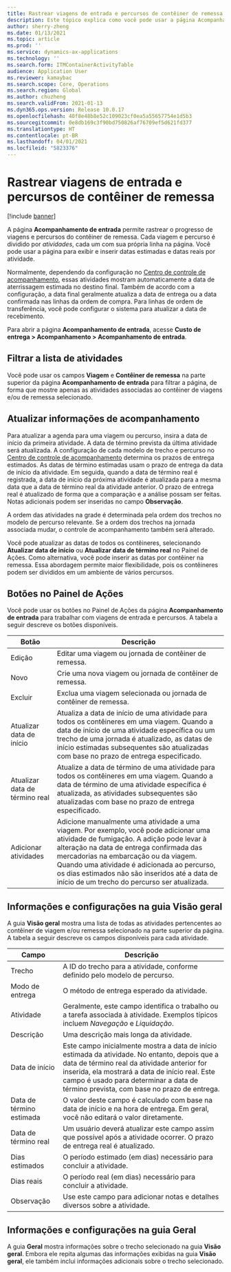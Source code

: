 ```yaml
---
title: Rastrear viagens de entrada e percursos de contêiner de remessa
description: Este tópico explica como você pode usar a página Acompanhamento de entrada para rastrear o progresso de viagens e os percursos do contêiner de remessa.
author: sherry-zheng
ms.date: 01/13/2021
ms.topic: article
ms.prod: ''
ms.service: dynamics-ax-applications
ms.technology: ''
ms.search.form: ITMContainerActivityTable
audience: Application User
ms.reviewer: kamaybac
ms.search.scope: Core, Operations
ms.search.region: Global
ms.author: chuzheng
ms.search.validFrom: 2021-01-13
ms.dyn365.ops.version: Release 10.0.17
ms.openlocfilehash: 40f8e48b8e52c109023cf0ea5a55657754e1d5b3
ms.sourcegitcommit: 0e8db169c3f90bd750826af76709ef5d621fd377
ms.translationtype: HT
ms.contentlocale: pt-BR
ms.lasthandoff: 04/01/2021
ms.locfileid: "5823376"
---
```

# <a name="track-inbound-voyages-and-shipping-container-journeys"></a>Rastrear viagens de entrada e percursos de contêiner de remessa

[!include [banner](../../includes/banner.md)]

A página **Acompanhamento de entrada** permite rastrear o progresso de viagens e percursos do contêiner de remessa. Cada viagem e percurso é dividido por *atividades*, cada um com sua própria linha na página. Você pode usar a página para exibir e inserir datas estimadas e datas reais por atividade.

Normalmente, dependendo da configuração no [Centro de controle de acompanhamento](delivery-information-setup.md#tracking-control-center), essas atividades mostram automaticamente a data de aterrissagem estimada no destino final. Também de acordo com a configuração, a data final geralmente atualiza a data de entrega ou a data confirmada nas linhas da ordem de compra. Para linhas de ordem de transferência, você pode configurar o sistema para atualizar a data de recebimento.

Para abrir a página **Acompanhamento de entrada**, acesse **Custo de entrega \> Acompanhamento \> Acompanhamento de entrada**.

## <a name="filter-the-activities-list"></a>Filtrar a lista de atividades

Você pode usar os campos **Viagem** e **Contêiner de remessa** na parte superior da página **Acompanhamento de entrada** para filtrar a página, de forma que mostre apenas as atividades associadas ao contêiner de viagens e/ou de remessa selecionado.

## <a name="update-tracking-information"></a>Atualizar informações de acompanhamento

Para atualizar a agenda para uma viagem ou percurso, insira a data de início da primeira atividade. A data de término prevista da última atividade será atualizada. A configuração de cada modelo de trecho e percurso no [Centro de controle de acompanhamento](delivery-information-setup.md#tracking-control-center) determina os prazos de entrega estimados. As datas de término estimadas usam o prazo de entrega da data de início da atividade. Em seguida, quando a data de término real é registrada, a data de início da próxima atividade é atualizada para a mesma data que a data de término real da atividade anterior. O prazo de entrega real é atualizado de forma que a comparação e a análise possam ser feitas. Notas adicionais podem ser inseridas no campo **Observação**.

A ordem das atividades na grade é determinada pela ordem dos trechos no modelo de percurso relevante. Se a ordem dos trechos na jornada associada mudar, o controle de acompanhamento também será alterado.

Você pode atualizar as datas de todos os contêineres, selecionando **Atualizar data de início** ou **Atualizar data de término real** no Painel de Ações. Como alternativa, você pode inserir as datas por contêiner na remessa. Essa abordagem permite maior flexibilidade, pois os contêineres podem ser divididos em um ambiente de vários percursos.

## <a name="buttons-on-the-action-pane"></a>Botões no Painel de Ações

Você pode usar os botões no Painel de Ações da página **Acompanhamento de entrada** para trabalhar com viagens de entrada e percursos. A tabela a seguir descreve os botões disponíveis.

| Botão | Descrição |
|---|---|
| Edição | Editar uma viagem ou jornada de contêiner de remessa. |
| Novo | Crie uma nova viagem ou jornada de contêiner de remessa. |
| Excluir | Exclua uma viagem selecionada ou jornada de contêiner de remessa. |
| Atualizar data de início | Atualiza a data de início de uma atividade para todos os contêineres em uma viagem. Quando a data de início de uma atividade específica ou um trecho de uma jornada é atualizado, as datas de início estimadas subsequentes são atualizadas com base no prazo de entrega especificado. |
| Atualizar data de término real | Atualize a data de término de uma atividade para todos os contêineres em uma viagem. Quando a data de término de uma atividade específica é atualizada, as atividades subsequentes são atualizadas com base no prazo de entrega especificado. |
| Adicionar atividades | Adicione manualmente uma atividade a uma viagem. Por exemplo, você pode adicionar uma atividade de fumigação. A adição pode levar à alteração na data de entrega confirmada das mercadorias na embarcação ou da viagem. Quando uma atividade é adicionada ao percurso, os dias estimados não são inseridos até a data de início de um trecho do percurso ser atualizada. |

## <a name="information-and-settings-on-the-overview-tab"></a>Informações e configurações na guia Visão geral

A guia **Visão geral** mostra uma lista de todas as atividades pertencentes ao contêiner de viagem e/ou remessa selecionado na parte superior da página. A tabela a seguir descreve os campos disponíveis para cada atividade.

| Campo | Descrição |
|---|---|
| Trecho | A ID do trecho para a atividade, conforme definido pelo modelo de percurso. |
| Modo de entrega | O método de entrega esperado da atividade. |
| Atividade | Geralmente, este campo identifica o trabalho ou a tarefa associada à atividade. Exemplos típicos incluem *Navegação* e *Liquidação*. |
| Descrição | Uma descrição mais longa da atividade. |
| Data de início | Este campo inicialmente mostra a data de início estimada da atividade. No entanto, depois que a data de término real da atividade anterior for inserida, ela mostrará a data de início real. Este campo é usado para determinar a data de término prevista, com base no prazo de entrega. |
| Data de término estimada | O valor deste campo é calculado com base na data de início e na hora de entrega. Em geral, você não editará o valor diretamente. |
| Data de término real | Um usuário deverá atualizar este campo assim que possível após a atividade ocorrer. O prazo de entrega real é atualizado. |
| Dias estimados | O período estimado (em dias) necessário para concluir a atividade. |
| Dias reais | O período real (em dias) necessário para concluir a atividade. |
| Observação | Use este campo para adicionar notas e detalhes diversos sobre a atividade. |

## <a name="information-and-settings-on-the-general-tab"></a>Informações e configurações na guia Geral

A guia **Geral** mostra informações sobre o trecho selecionado na guia **Visão geral**. Embora ele repita algumas das informações exibidas na guia **Visão geral**, ele também inclui informações adicionais sobre o trecho selecionado.
